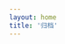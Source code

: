 ```yaml
---
layout: home
title: '归档'
---
```


<script setup>
import Archive from './src/Archive.vue'
</script>

<Archive/>